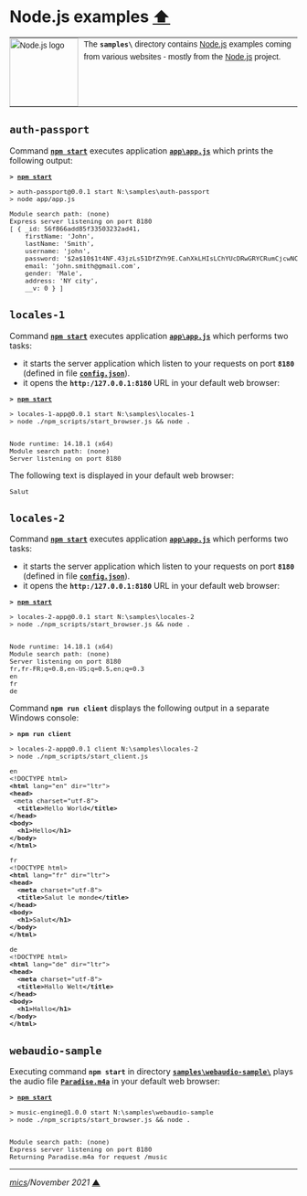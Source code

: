 # <span id="top">Node.js examples</span> <span style="size:30%;"><a href="../README.md">⬆</a></span>

<table style="font-family:Helvetica,Arial;font-size:14px;line-height:1.6;">
  <tr>
  <td style="border:0;padding:0 10px 0 0;min-width:120px;"><a href="https://nodejs.org/"><img src="https://nodejs.org/static/images/logos/nodejs-new-pantone-black.svg" width="120" alt="Node.js logo"/></a></td>
  <td style="border:0;padding:0;vertical-align:text-top;">The <strong><code>samples\</code></strong> directory contains <a href="https://nodejs.org/" rel="external" title="Node.js">Node.js</a> examples coming from various websites - mostly from the <a href="https://nodejs.org/" rel="external" title="Node.js">Node.js</a> project.</td>
  </tr>
</table>

## `auth-passport`

Command [**`npm start`**](auth-passport/package.json) executes application [**`app\app.js`**](./auth-passport/app/app.js) which prints the following output:

<pre style="font-size:80%;">
<b>&gt; <a href="https://docs.npmjs.com/cli-documentation/start.html">npm start</a></b>

> auth-passport@0.0.1 start N:\samples\auth-passport
> node app/app.js

Module search path: (none)
Express server listening on port 8180
[ { _id: 56f866add85f33503232ad41,
    firstName: 'John',
    lastName: 'Smith',
    username: 'john',
    password: '$2a$10$1t4NF.43jzLs51DfZYh9E.CahXkLHIsLChYUcDRwGRYCRumCjcwNC',
    email: 'john.smith@gmail.com',
    gender: 'Male',
    address: 'NY city',
    __v: 0 } ]
</pre>


## `locales-1`

Command [**`npm start`**](./locales-1/package.json) executes application [**`app\app.js`**](./locales-1/app/app.js) which performs two tasks:

- it starts the server application which listen to your requests on port **`8180`** (defined in file [**`config.json`**](./locales-1/config_TEMPLATE.json)).
- it opens the **`http:/127.0.0.1:8180`** URL in your default web browser:

<pre style="font-size:80%;">
<b>&gt; <a href="https://docs.npmjs.com/cli-documentation/start.html">npm start</a></b>

> locales-1-app@0.0.1 start N:\samples\locales-1
> node ./npm_scripts/start_browser.js && node .


Node runtime: 14.18.1 (x64)
Module search path: (none)
Server listening on port 8180
</pre>

The following text is displayed in your default web browser:

<pre style="font-size:80%;">
Salut
</pre>


## `locales-2`

Command [**`npm start`**](./locales-2/package.json) executes application  [**`app\app.js`**](./locales-2/app/app.js) which performs two tasks:

- it starts the server application which listen to your requests on port **`8180`** (defined in file [**`config.json`**](./locales-2/config_TEMPLATE.json)).
- it opens the **`http:/127.0.0.1:8180`** URL in your default web browser:

<pre style="font-size:80%;">
<b>&gt; <a href="https://docs.npmjs.com/cli-documentation/start.html">npm start</a></b>

> locales-2-app@0.0.1 start N:\samples\locales-2
> node ./npm_scripts/start_browser.js && node .


Node runtime: 14.18.1 (x64)
Module search path: (none)
Server listening on port 8180
fr,fr-FR;q=0.8,en-US;q=0.5,en;q=0.3
en
fr
de
</pre>

Command **`npm run client`** displays the following output in a separate Windows console:

<pre style="font-size:80%;">
<b>&gt; npm run client</b>

> locales-2-app@0.0.1 client N:\samples\locales-2
> node ./npm_scripts/start_client.js

en
&lt;!DOCTYPE html&gt;
<b>&lt;html</b> lang="en" dir="ltr"&gt;
<b>&lt;head&gt;</b>
 &lt;meta charset="utf-8">
  <b>&lt;title&gt;</b>Hello World<b>&lt;/title&gt;</b>
<b>&lt;/head&gt;</b>
<b>&lt;body&gt;</b>
  <b>&lt;h1&gt;</b>Hello<b>&lt;/h1&gt;</b>
<b>&lt;/body&gt;</b>
<b>&lt;/html&gt;</b>  

fr 
&lt;!DOCTYPE html&gt;
<b>&lt;html</b> lang="fr" dir="ltr"&gt;
<b>&lt;head&gt;</b>
  <b>&lt;meta</b> charset="utf-8"&gt;
  <b>&lt;title&gt;</b>Salut le monde<b>&lt;/title&gt;</b>
<b>&lt;/head&gt;</b>
<b>&lt;body&gt;</b>
  <b>&lt;h1&gt;</b>Salut<b>&lt;/h1&gt;</b>
<b>&lt;/body&gt;</b>
<b>&lt;/html&gt;</b>

de
&lt;!DOCTYPE html&gt;
<b>&lt;html</b> lang="de" dir="ltr"&gt;
<b>&lt;head&gt;</b>
  <b>&lt;meta</b> charset="utf-8"&gt;
  <b>&lt;title&gt;</b>Hallo Welt<b>&lt;/title&gt;</b>
<b>&lt;/head&gt;</b>
<b>&lt;body&gt;</b>
  <b>&lt;h1&gt;</b>Hallo<b>&lt;/h1&gt;</b>
<b>&lt;/body&gt;</b>
<b>&lt;/html></b>
</pre>


## `webaudio-sample`

Executing command **`npm start`** in directory [**`samples\webaudio-sample\`**](./webaudio-sample/) plays the audio file [**`Paradise.m4a`**](./webaudio-sample/Paradise.m4a) in your default web browser:

<pre style="font-size:80%;">
<b>&gt; <a href="https://docs.npmjs.com/cli-documentation/start.html">npm start</a></b>

> music-engine@1.0.0 start N:\samples\webaudio-sample
> node ./npm_scripts/start_browser.js && node .


Module search path: (none)
Express server listening on port 8180
Returning Paradise.m4a for request /music
</pre>

***

*[mics](https://lampwww.epfl.ch/~michelou/)/November 2021* [**&#9650;**](#top)
<span id="bottom">&nbsp;</span>
